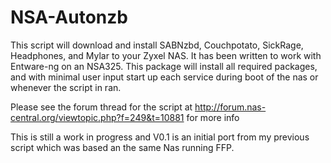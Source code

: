 # NSA-Autonzb
This script will download and install SABNzbd, Couchpotato, SickRage, Headphones, and Mylar to your Zyxel NAS. It has been written to work with Entware-ng on an NSA325. This package will install all required packages, and with minimal user input start up each service during boot of the nas or whenever the script in ran. 

Please see the forum thread for the script at http://forum.nas-central.org/viewtopic.php?f=249&t=10881 for more info

This is still a work in progress and V0.1 is an initial port from my previous script which was based an the same Nas running FFP.

